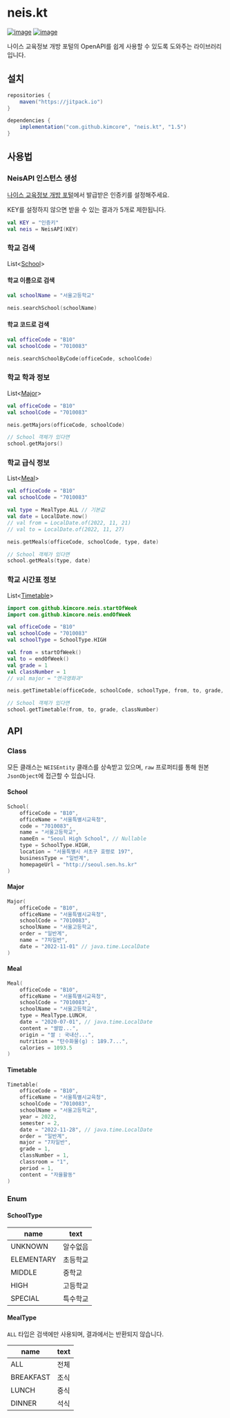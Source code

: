 # neis.kt

[![image](https://img.shields.io/jitpack/v/github/kimcore/neis.kt?style=flat-square)](https://github.com/kimcore/Josa.kt/releases)
[![image](https://img.shields.io/github/license/kimcore/neis.kt?style=flat-square)](https://github.com/kimcore/Josa.kt/blob/master/LICENSE)

나이스 교육정보 개방 포털의 OpenAPI를 쉽게 사용할 수 있도록 도와주는 라이브러리입니다.

## 설치
```gradle
repositories {
    maven("https://jitpack.io")
}

dependencies {
    implementation("com.github.kimcore", "neis.kt", "1.5")
}
```

## 사용법
### NeisAPI 인스턴스 생성
[나이스 교육정보 개방 포털](https://open.neis.go.kr/portal/mainPage.do)에서 발급받은 인증키를 설정해주세요.

KEY를 설정하지 않으면 받을 수 있는 결과가 5개로 제한됩니다.
```kotlin
val KEY = "인증키"
val neis = NeisAPI(KEY)
```
### 학교 검색
List<[School](#school)>
#### 학교 이름으로 검색
```kotlin
val schoolName = "서울고등학교"

neis.searchSchool(schoolName)
```
#### 학교 코드로 검색
```kotlin
val officeCode = "B10"
val schoolCode = "7010083"

neis.searchSchoolByCode(officeCode, schoolCode)
```

### 학교 학과 정보
List<[Major](#major)>
```kotlin
val officeCode = "B10"
val schoolCode = "7010083"

neis.getMajors(officeCode, schoolCode)

// School 객체가 있다면
school.getMajors()
```

### 학교 급식 정보
List<[Meal](#meal)>

```kotlin
val officeCode = "B10"
val schoolCode = "7010083"

val type = MealType.ALL // 기본값
val date = LocalDate.now()
// val from = LocalDate.of(2022, 11, 21)
// val to = LocalDate.of(2022, 11, 27)

neis.getMeals(officeCode, schoolCode, type, date)

// School 객체가 있다면
school.getMeals(type, date)
```

### 학교 시간표 정보
List<[Timetable](#timetable)>

```kotlin
import com.github.kimcore.neis.startOfWeek
import com.github.kimcore.neis.endOfWeek

val officeCode = "B10"
val schoolCode = "7010083"
val schoolType = SchoolType.HIGH

val from = startOfWeek()
val to = endOfWeek()
val grade = 1
val classNumber = 1
// val major = "연극영화과"

neis.getTimetable(officeCode, schoolCode, schoolType, from, to, grade, classNumber)

// School 객체가 있다면
school.getTimetable(from, to, grade, classNumber)
```

## API

### Class

모든 클래스는 `NEISEntity` 클래스를 상속받고 있으며, `raw` 프로퍼티를 통해 원본 `JsonObject`에 접근할 수 있습니다.

#### School

```kotlin
School(
    officeCode = "B10",
    officeName = "서울특별시교육청",
    code = "7010083",
    name = "서울고등학교",
    nameEn = "Seoul High School", // Nullable
    type = SchoolType.HIGH,
    location = "서울특별시 서초구 효령로 197",
    businessType = "일반계",
    homepageUrl = "http://seoul.sen.hs.kr"
)
```

#### Major

```kotlin
Major(
    officeCode = "B10",
    officeName = "서울특별시교육청",
    schoolCode = "7010083",
    schoolName = "서울고등학교",
    order = "일반계",
    name = "7차일반",
    date = "2022-11-01" // java.time.LocalDate
)
```

#### Meal

```kotlin
Meal(
    officeCode = "B10",
    officeName = "서울특별시교육청",
    schoolCode = "7010083",
    schoolName = "서울고등학교",
    type = MealType.LUNCH,
    date = "2020-07-01", // java.time.LocalDate
    content = "쌀밥...",
    origin = "쌀 : 국내산...",
    nutrition = "탄수화물(g) : 189.7...",
    calories = 1093.5
)
```

#### Timetable

```kotlin
Timetable(
    officeCode = "B10",
    officeName = "서울특별시교육청",
    schoolCode = "7010083",
    schoolName = "서울고등학교",
    year = 2022,
    semester = 2,
    date = "2022-11-28", // java.time.LocalDate
    order = "일반계",
    major = "7차일반",
    grade = 1,
    classNumber = 1,
    classroom = "1",
    period = 1,
    content = "자율활동"
)
```

### Enum

#### SchoolType

| name       | text |
|------------|------|
| UNKNOWN    | 알수없음 |
| ELEMENTARY | 초등학교 |
| MIDDLE     | 중학교  |
| HIGH       | 고등학교 |
| SPECIAL    | 특수학교 |

#### MealType

`ALL` 타입은 검색에만 사용되며, 결과에서는 반환되지 않습니다.

| name      | text |
|-----------|------|
| ALL       | 전체   |
| BREAKFAST | 조식   |
| LUNCH     | 중식   |
| DINNER    | 석식   |

